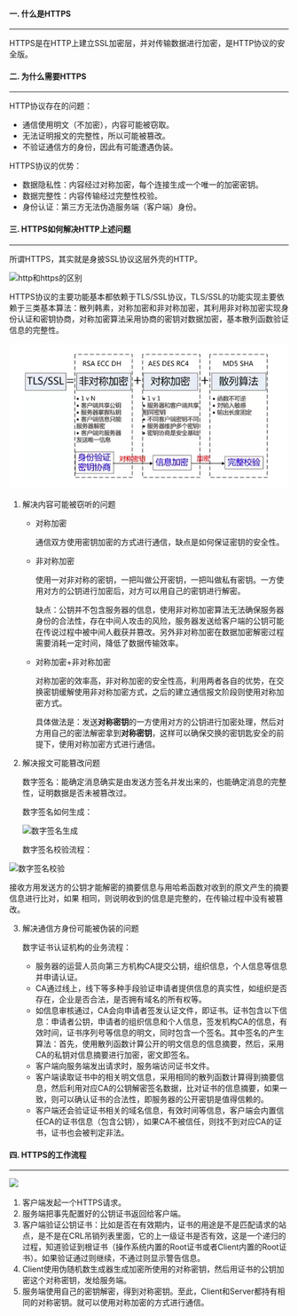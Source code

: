 #### 一. 什么是HTTPS

----

HTTPS是在HTTP上建立SSL加密层，并对传输数据进行加密，是HTTP协议的安全版。

#### 二. 为什么需要HTTPS

-----

HTTP协议存在的问题：

+ 通信使用明文（不加密），内容可能被窃取。
+ 无法证明报文的完整性，所以可能被篡改。
+ 不验证通信方的身份，因此有可能遭遇伪装。

HTTPS协议的优势：

+ 数据隐私性：内容经过对称加密，每个连接生成一个唯一的加密密钥。
+ 数据完整性：内容传输经过完整性校验。
+ 身份认证：第三方无法伪造服务端（客户端）身份。

#### 三. HTTPS如何解决HTTP上述问题

-----

所谓HTTPS，其实就是身披SSL协议这层外壳的HTTP。

![http和https的区别](/Users/wujunjia/Documents/workspace/interview/深入理解HTTPS工作原理/imgs/1576301695020.jpg)

​		HTTPS协议的主要功能基本都依赖于TLS/SSL协议，TLS/SSL的功能实现主要依赖于三类基本算法：散列韩素，对称加密和非对称加密，其利用非对称加密实现身份认证和密钥协商，对称加密算法采用协商的密钥对数据加密，基本散列函数验证信息的完整性。

![](./imgs/1576301729282.jpg)

1. 解决内容可能被窃听的问题

   + 对称加密

     通信双方使用密钥加密的方式进行通信，缺点是如何保证密钥的安全性。

   + 非对称加密

     ​		使用一对非对称的密钥，一把叫做公开密钥，一把叫做私有密钥。一方使用对方的公钥进行加密后，对方可以用自己的密钥进行解密。

     ​		缺点：公钥并不包含服务器的信息，使用非对称加密算法无法确保服务器身份的合法性，存在中间人攻击的风险，服务器发送给客户端的公钥可能在传说过程中被中间人截获并篡改。另外非对称加密在数据加密解密过程需要消耗一定时间，降低了数据传输效率。

   + 对称加密+非对称加密

     ​		对称加密的效率高，非对称加密的安全性高，利用两者各自的优势，在交换密钥缓解使用非对称加密方式，之后的建立通信报文阶段则使用对称加密方式。

     ​		具体做法是：发送**对称密钥**的一方使用对方的公钥进行加密处理，然后对方用自己的密法解密拿到**对称密钥**，这样可以确保交换的密钥匙安全的前提下，使用对称加密方式进行通信。

2. 解决报文可能篡改问题

   数字签名：能确定消息确实是由发送方签名并发出来的，也能确定消息的完整性，证明数据是否未被篡改过。

   数字签名如何生成：

   ![数字签名生成](/Users/wujunjia/Documents/workspace/interview/深入理解HTTPS工作原理/imgs/1576306557433.jpg)

   数字签名校验流程：

![数字签名校验](/Users/wujunjia/Documents/workspace/interview/深入理解HTTPS工作原理/imgs/1576306763878.jpg)

​				接收方用发送方的公钥才能解密的摘要信息与用哈希函数对收到的原文产生的摘要信息进行比对，如果		相同，则说明收到的信息是完整的，在传输过程中没有被篡改。

3. 解决通信方身份可能被伪装的问题

   数字证书认证机构的业务流程：

   + 服务器的运营人员向第三方机构CA提交公钥，组织信息，个人信息等信息并申请认证。
   + CA通过线上，线下等多种手段验证申请者提供信息的真实性，如组织是否存在，企业是否合法，是否拥有域名的所有权等。
   + 如信息审核通过，CA会向申请者签发认证文件，即证书。证书包含以下信息：申请者公钥，申请者的组织信息和个人信息，签发机构CA的信息，有效时间，证书序列号等信息的明文，同时包含一个签名。其中签名的产生算法：首先，使用散列函数计算公开的明文信息的信息摘要，然后，采用CA的私钥对信息摘要进行加密，密文即签名。
   + 客户端向服务端发出请求时，服务端访问证书文件。
   + 客户端读取证书中的相关明文信息，采用相同的散列函数计算得到摘要信息，然后利用对应CA的公钥解密签名数据，比对证书的信息摘要，如果一致，则可以确认证书的合法性，即服务器的公开密钥是值得信赖的。
   + 客户端还会验证证书相关的域名信息，有效时间等信息，客户端会内置信任CA的证书信息（包含公钥），如果CA不被信任，则找不到对应CA的证书，证书也会被判定非法。

#### 四. HTTPS的工作流程

----

![](/Users/wujunjia/Documents/workspace/interview/深入理解HTTPS工作原理/imgs/1576308439255.jpg)

1. 客户端发起一个HTTPS请求。
2. 服务端把事先配置好的公钥证书返回给客户端。
3. 客户端验证公钥证书：比如是否在有效期内，证书的用途是不是匹配请求的站点，是不是在CRL吊销列表里面，它的上一级证书是否有效，这是一个递归的过程，知道验证到根证书（操作系统内置的Root证书或者Client内置的Root证书）。如果验证通过则继续，不通过则显示警告信息。
4. Client使用伪随机数生成器生成加密所使用的对称密钥，然后用证书的公钥加密这个对称密钥，发给服务端。
5. 服务端使用自己的密钥解密，得到对称密钥。至此，Client和Server都持有相同的对称密钥。就可以使用对称加密的方式进行通信。
